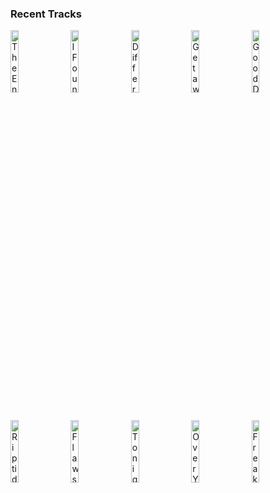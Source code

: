 ### Recent Tracks
[<img src='https://lastfm.freetls.fastly.net/i/u/300x300/a4774f5ef1874ef59f90a44d562c8e0d.png' width='16%' height='16%' alt='The End of All Things'>](https://www.last.fm/music/panic%2521%2bat%2bthe%2bdisco/_/the%2bend%2bof%2ball%2bthings)&nbsp;&nbsp;&nbsp;&nbsp;[<img src='https://lastfm.freetls.fastly.net/i/u/300x300/e583ee580a52704208c1f4a78036b2b0.jpg' width='16%' height='16%' alt='I Found You'>](https://www.last.fm/music/cash%2bcash/_/i%2bfound%2byou)&nbsp;&nbsp;&nbsp;&nbsp;[<img src='https://lastfm.freetls.fastly.net/i/u/300x300/d235e5e2780fefef901cd8c2d185f877.jpg' width='16%' height='16%' alt='Different Colors'>](https://www.last.fm/music/walk%2bthe%2bmoon/_/different%2bcolors)&nbsp;&nbsp;&nbsp;&nbsp;[<img src='https://lastfm.freetls.fastly.net/i/u/300x300/2a96cbd8b46e442fc41c2b86b821562f.png' width='16%' height='16%' alt='Getaway'>](https://www.last.fm/music/joseph%2bmilauskas/_/getaway)&nbsp;&nbsp;&nbsp;&nbsp;[<img src='https://lastfm.freetls.fastly.net/i/u/300x300/500d27ae71142f9059a6475608d30af6.jpg' width='16%' height='16%' alt='Good Day for Dreaming'>](https://www.last.fm/music/ruelle/_/good%2bday%2bfor%2bdreaming)&nbsp;&nbsp;&nbsp;&nbsp;<br>[<img src='https://lastfm.freetls.fastly.net/i/u/300x300/8e9b587a6f577478e9e6480235811f7d.jpg' width='16%' height='16%' alt='Riptide'>](https://www.last.fm/music/vance%2bjoy/_/riptide)&nbsp;&nbsp;&nbsp;&nbsp;[<img src='https://lastfm.freetls.fastly.net/i/u/300x300/90a4432699af42149072e0177151108a.png' width='16%' height='16%' alt='Flaws'>](https://www.last.fm/music/bastille/_/flaws)&nbsp;&nbsp;&nbsp;&nbsp;[<img src='https://lastfm.freetls.fastly.net/i/u/300x300/b1577e23427243fd800513452488a2aa.png' width='16%' height='16%' alt='Tonight Tonight'>](https://www.last.fm/music/hot%2bchelle%2brae/_/tonight%2btonight)&nbsp;&nbsp;&nbsp;&nbsp;[<img src='https://lastfm.freetls.fastly.net/i/u/300x300/7e2eac5f16fcb80fac361b64a03acfe6.png' width='16%' height='16%' alt='Over You'>](https://www.last.fm/music/syn%2bcole/_/over%2byou)&nbsp;&nbsp;&nbsp;&nbsp;[<img src='https://lastfm.freetls.fastly.net/i/u/300x300/e2a943ecd60fde8fc4bb35ed42d529a6.png' width='16%' height='16%' alt='Freakin Out on the Interstate'>](https://www.last.fm/music/briston%2bmaroney/_/freakin%2527%2bout%2bon%2bthe%2binterstate)&nbsp;&nbsp;&nbsp;&nbsp;<br>